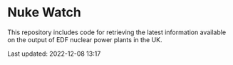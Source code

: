 # Nuke Watch

This repository includes code for retrieving the latest information available on the output of EDF nuclear power plants in the UK.

Last updated: 2022-12-08 13:17